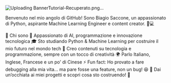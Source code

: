 ![Uploading BannerTutorial-Recuperato.png…]()

Benvenuto nel mio angolo di GitHub! Sono Biagio Saccone, un appassionato di Python, aspirante Machine Learning Engineer e content creator. 🎥💻

🚀 Chi sono
🧠 Appassionato di AI, programmazione e innovazione tecnologica
🎓 Sto studiando Python & Machine Learning per costruire il mio futuro nel mondo tech
🎨 Creo contenuti su tecnologia e programmazione, sempre con un tocco di creatività
🌍 Parlo Italiano, Inglese, Francese e un po' di Cinese
⚡ Fun fact: Ho provato a fare debugging alla mia vita... ma pare fosse una feature, non un bug! 😆
📌 Dai un’occhiata ai miei progetti e scopri cosa sto costruendo! 🚀
